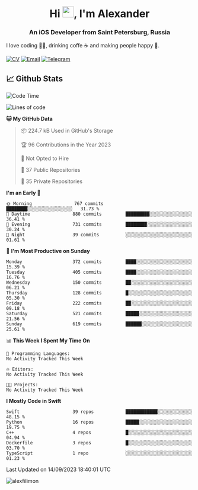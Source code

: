 <h1 align="center">Hi <img src="https://raw.githubusercontent.com/MartinHeinz/MartinHeinz/master/wave.gif" width="30px">, I'm Alexander</h1>
<h3 align="center">An iOS Developer from Saint Petersburg, Russia</h3>

I love coding 👨‍💻, drinking coffe ☕️ and making people happy 🎊.

[![CV](https://img.shields.io/badge/CV-Александр%20Филимонов-14b420)](http://alexfilimon.github.io/)
[![Email](https://img.shields.io/badge/Email-as.filimonov@mail.ru-f39f37)](mailto:as.filimonov@mail.ru)
[![Telegram](https://img.shields.io/badge/Telegram-alexfilimon-1686b1)](https://t.me/alexfilimon)

## 📈 Github Stats

<!--START_SECTION:waka-->
![Code Time](http://img.shields.io/badge/Code%20Time-0%20secs-blue)

![Lines of code](https://img.shields.io/badge/From%20Hello%20World%20I%27ve%20Written-1.5%20million%20lines%20of%20code-blue)

**🐱 My GitHub Data** 

> 📦 224.7 kB Used in GitHub's Storage 
 > 
> 🏆 96 Contributions in the Year 2023
 > 
> 🚫 Not Opted to Hire
 > 
> 📜 37 Public Repositories 
 > 
> 🔑 35 Private Repositories 
 > 
**I'm an Early 🐤** 

```text
🌞 Morning                767 commits         ████████░░░░░░░░░░░░░░░░░   31.73 % 
🌆 Daytime                880 commits         █████████░░░░░░░░░░░░░░░░   36.41 % 
🌃 Evening                731 commits         ████████░░░░░░░░░░░░░░░░░   30.24 % 
🌙 Night                  39 commits          ░░░░░░░░░░░░░░░░░░░░░░░░░   01.61 % 
```
📅 **I'm Most Productive on Sunday** 

```text
Monday                   372 commits         ████░░░░░░░░░░░░░░░░░░░░░   15.39 % 
Tuesday                  405 commits         ████░░░░░░░░░░░░░░░░░░░░░   16.76 % 
Wednesday                150 commits         ██░░░░░░░░░░░░░░░░░░░░░░░   06.21 % 
Thursday                 128 commits         █░░░░░░░░░░░░░░░░░░░░░░░░   05.30 % 
Friday                   222 commits         ██░░░░░░░░░░░░░░░░░░░░░░░   09.18 % 
Saturday                 521 commits         █████░░░░░░░░░░░░░░░░░░░░   21.56 % 
Sunday                   619 commits         ██████░░░░░░░░░░░░░░░░░░░   25.61 % 
```


📊 **This Week I Spent My Time On** 

```text
💬 Programming Languages: 
No Activity Tracked This Week

🔥 Editors: 
No Activity Tracked This Week

🐱‍💻 Projects: 
No Activity Tracked This Week
```

**I Mostly Code in Swift** 

```text
Swift                    39 repos            ████████████░░░░░░░░░░░░░   48.15 % 
Python                   16 repos            █████░░░░░░░░░░░░░░░░░░░░   19.75 % 
C++                      4 repos             █░░░░░░░░░░░░░░░░░░░░░░░░   04.94 % 
Dockerfile               3 repos             █░░░░░░░░░░░░░░░░░░░░░░░░   03.70 % 
TypeScript               1 repo              ░░░░░░░░░░░░░░░░░░░░░░░░░   01.23 % 
```




 Last Updated on 14/09/2023 18:40:01 UTC
<!--END_SECTION:waka-->

<img align="center" src="https://github-readme-stats.vercel.app/api?username=alexfilimon&show_icons=true" alt="alexfilimon" />
